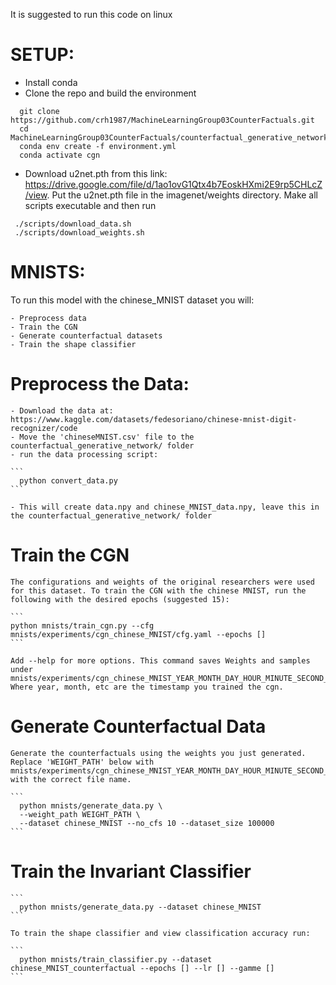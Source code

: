 It is suggested to run this code on linux

# SETUP:
  - Install conda
  - Clone the repo and build the environment
  
  ```
    git clone https://github.com/crh1987/MachineLearningGroup03CounterFactuals.git
    cd MachineLearningGroup03CounterFactuals/counterfactual_generative_networks
    conda env create -f environment.yml
    conda activate cgn
  ```
  
  - Download u2net.pth from this link: https://drive.google.com/file/d/1ao1ovG1Qtx4b7EoskHXmi2E9rp5CHLcZ/view. Put the u2net.pth file in the imagenet/weights directory. Make all scripts executable and then run
  
   ```
    ./scripts/download_data.sh
    ./scripts/download_weights.sh
   ```
   
# MNISTS:
  To run this model with the chinese_MNIST dataset you will:
  
    - Preprocess data
    - Train the CGN
    - Generate counterfactual datasets
    - Train the shape classifier
    
# Preprocess the Data:
    - Download the data at: https://www.kaggle.com/datasets/fedesoriano/chinese-mnist-digit-recognizer/code
    - Move the 'chineseMNIST.csv' file to the counterfactual_generative_network/ folder
    - run the data processing script:
    
    ```
      python convert_data.py
    ```
    
    - This will create data.npy and chinese_MNIST_data.npy, leave this in the counterfactual_generative_network/ folder
    
 # Train the CGN
    The configurations and weights of the original researchers were used for this dataset. To train the CGN with the chinese MNIST, run the following with the desired epochs (suggested 15):
    
    ```
    python mnists/train_cgn.py --cfg mnists/experiments/cgn_chinese_MNIST/cfg.yaml --epochs []
    ```
    
    Add --help for more options. This command saves Weights and samples under mnists/experiments/cgn_chinese_MNIST_YEAR_MONTH_DAY_HOUR_MINUTE_SECOND_tmp. Where year, month, etc are the timestamp you trained the cgn. 
    
 # Generate Counterfactual Data
    Generate the counterfactuals using the weights you just generated. Replace 'WEIGHT_PATH' below with mnists/experiments/cgn_chinese_MNIST_YEAR_MONTH_DAY_HOUR_MINUTE_SECOND_tmp/weights/ckp.pth, with the correct file name.
    
    ```
      python mnists/generate_data.py \
      --weight_path WEIGHT_PATH \
      --dataset chinese_MNIST --no_cfs 10 --dataset_size 100000
    ```
    
# Train the Invariant Classifier

    ```
      python mnists/generate_data.py --dataset chinese_MNIST
    ```
    
    To train the shape classifier and view classification accuracy run:
    
    ```
      python mnists/train_classifier.py --dataset chinese_MNIST_counterfactual --epochs [] --lr [] --gamme []
    ```
    
  
